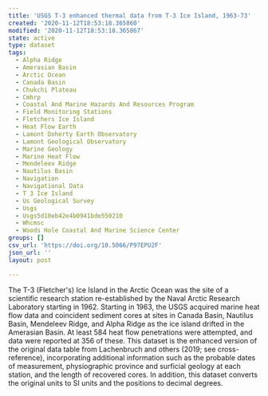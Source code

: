 ```yaml
---
title: 'USGS T-3 enhanced thermal data from T-3 Ice Island, 1963-73'
created: '2020-11-12T18:53:18.365860'
modified: '2020-11-12T18:53:18.365867'
state: active
type: dataset
tags:
  - Alpha Ridge
  - Amerasian Basin
  - Arctic Ocean
  - Canada Basin
  - Chukchi Plateau
  - Cmhrp
  - Coastal And Marine Hazards And Resources Program
  - Field Monitoring Stations
  - Fletchers Ice Island
  - Heat Flow Earth
  - Lamont Doherty Earth Observatory
  - Lamont Geological Observatory
  - Marine Geology
  - Marine Heat Flow
  - Mendeleev Ridge
  - Nautilus Basin
  - Navigation
  - Navigational Data
  - T 3 Ice Island
  - Us Geological Survey
  - Usgs
  - Usgs5d10eb42e4b0941bde550210
  - Whcmsc
  - Woods Hole Coastal And Marine Science Center
groups: []
csv_url: 'https://doi.org/10.5066/P97EPU2F'
json_url: ''
layout: post

---
```

The T-3 (Fletcher's) Ice Island in the Arctic Ocean was the site of a scientific research station re-established by the Naval Arctic Research Laboratory starting in 1962. Starting in 1963, the USGS acquired marine heat flow data and coincident sediment cores at sites in Canada Basin, Nautilus Basin, Mendeleev Ridge, and Alpha Ridge as the ice island drifted in the Amerasian Basin. At least 584 heat flow penetrations were attempted, and data were reported at 356 of these. This dataset is the enhanced version of the original data table from Lachenbruch and others (2019; see cross-reference), incorporating additional information such as the probable dates of measurement, physiographic province and surficial geology at each station, and the length of recovered cores. In addition, this dataset converts the original units to SI units and the positions to decimal degrees.
